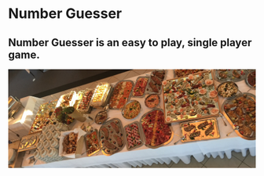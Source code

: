 # Number Guesser
## Number Guesser is an easy to play, single player game.
![alt text](../food-order/src/assets/meals.jpeg)